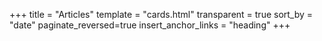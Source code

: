 +++
title = "Articles"
template = "cards.html"
transparent = true
sort_by = "date"
paginate_reversed=true
insert_anchor_links = "heading"
+++